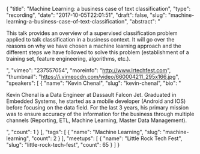 {
  "title": "Machine Learning: a business case of text classification",
  "type": "recording",
  "date": "2017-10-05T22:01:51",
  "draft": false,
  "slug": "machine-learning-a-business-case-of-text-classification",
  "abstract": "<p>This talk provides an overview of a supervised classification problem applied to talk classification in a business context. It will go over the reasons on why we have chosen a machine learning approach and the different steps we have followed to solve this problem (establishment of a training set, feature engineering, algorithms, etc.). </p>",
  "vimeo": "237557054",
  "moreinfo": "http://www.lrtechfest.com",
  "thumbnail": "https://i.vimeocdn.com/video/660004211_295x166.jpg",
  "speakers": [
    {
      "name": "Kevin Chenal",
      "slug": "kevin-chenal",
      "bio": "<p>Kevin Chenal is a Data Engineer at Dassault Falcon Jet. Graduated in Embedded Systems, he started as a mobile developer (Android and IOS) before focusing on the data field. For the last 3 years, his primary mission was to ensure accuracy of the information for the business through multiple channels (Reporting, ETL, Machine Learning, Master Data Management).</p>",
      "count": 1
    }
  ],
  "tags": [
    {
      "name": "Machine Learning",
      "slug": "machine-learning",
      "count": 2
    }
  ],
  "meetups": [
    {
      "name": "Little Rock Tech Fest",
      "slug": "little-rock-tech-fest",
      "count": 65
    }
  ]
}